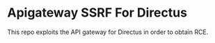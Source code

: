 # Apigateway SSRF For Directus

This repo exploits the API gateway for Directus in order to obtain RCE.